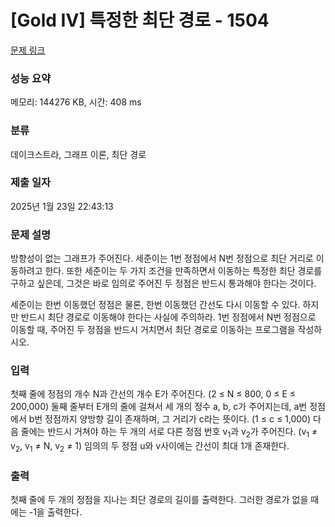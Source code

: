 # [Gold IV] 특정한 최단 경로 - 1504 

[문제 링크](https://www.acmicpc.net/problem/1504) 

### 성능 요약

메모리: 144276 KB, 시간: 408 ms

### 분류

데이크스트라, 그래프 이론, 최단 경로

### 제출 일자

2025년 1월 23일 22:43:13

### 문제 설명

<p>방향성이 없는 그래프가 주어진다. 세준이는 1번 정점에서 N번 정점으로 최단 거리로 이동하려고 한다. 또한 세준이는 두 가지 조건을 만족하면서 이동하는 특정한 최단 경로를 구하고 싶은데, 그것은 바로 임의로 주어진 두 정점은 반드시 통과해야 한다는 것이다.</p>

<p>세준이는 한번 이동했던 정점은 물론, 한번 이동했던 간선도 다시 이동할 수 있다. 하지만 반드시 최단 경로로 이동해야 한다는 사실에 주의하라. 1번 정점에서 N번 정점으로 이동할 때, 주어진 두 정점을 반드시 거치면서 최단 경로로 이동하는 프로그램을 작성하시오.</p>

### 입력 

 <p>첫째 줄에 정점의 개수 N과 간선의 개수 E가 주어진다. (2 ≤ N ≤ 800, 0 ≤ E ≤ 200,000) 둘째 줄부터 E개의 줄에 걸쳐서 세 개의 정수 a, b, c가 주어지는데, a번 정점에서 b번 정점까지 양방향 길이 존재하며, 그 거리가 c라는 뜻이다. (1 ≤ c ≤ 1,000) 다음 줄에는 반드시 거쳐야 하는 두 개의 서로 다른 정점 번호 v<sub>1</sub>과 v<sub>2</sub>가 주어진다. (v<sub>1</sub> ≠ v<sub>2</sub>, v<sub>1</sub> ≠ N, v<sub>2</sub> ≠ 1) 임의의 두 정점 u와 v사이에는 간선이 최대 1개 존재한다.</p>

### 출력 

 <p>첫째 줄에 두 개의 정점을 지나는 최단 경로의 길이를 출력한다. 그러한 경로가 없을 때에는 -1을 출력한다.</p>

